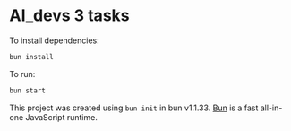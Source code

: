 # AI_devs 3 tasks

To install dependencies:

```bash
bun install
```

To run:

```bash
bun start
```

This project was created using `bun init` in bun v1.1.33. [Bun](https://bun.sh) is a fast all-in-one JavaScript runtime.
